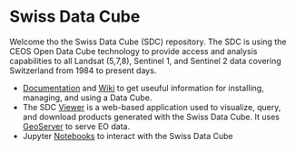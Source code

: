 # Swiss Data Cube
Welcome tho the Swiss Data Cube (SDC) repository.
The SDC is using the CEOS Open Data Cube technology to provide access and analysis capabilities to all Landsat (5,7,8), Sentinel 1, and Sentinel 2 data covering Switzerland from 1984 to present days.

* [Documentation](docs/docs.md) and [Wiki](wiki) to get useuful information for installing, managing, and using a Data Cube.
* The SDC [Viewer](viewer) is a web-based application used to visualize, query, and download products generated with the Swiss Data Cube. It uses [GeoServer](http://www.geoserver.org) to serve EO data.
* Jupyter [Notebooks](notebooks) to interact with the Swiss Data Cube
